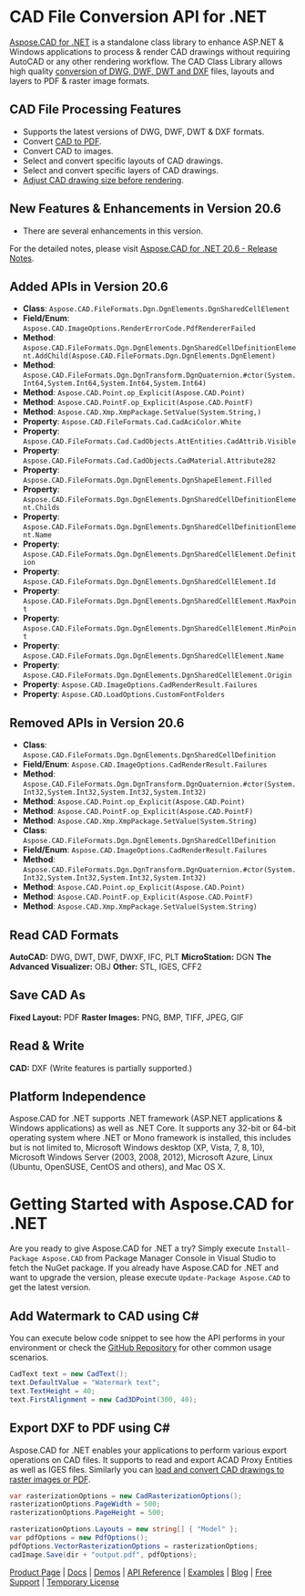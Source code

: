 # CAD File Conversion API for .NET

[Aspose.CAD for .NET](https://products.aspose.com/cad/net) is a standalone class library to enhance ASP.NET & Windows applications to process & render CAD drawings without requiring AutoCAD or any other rendering workflow. The CAD Class Library allows high quality [conversion of DWG, DWF, DWT and DXF](https://docs.aspose.com/display/cadnet/Supported+File+Formats) files, layouts and layers to PDF & raster image formats.

## CAD File Processing Features

- Supports the latest versions of DWG, DWF, DWT & DXF formats.
- Convert [CAD to PDF](https://docs.aspose.com/display/cadnet/Converting+CAD+Drawings+to+PDF+and+Raster+Image+Formats).
- Convert CAD to images.
- Select and convert specific layouts of CAD drawings.
- Select and convert specific layers of CAD drawings.
- [Adjust CAD drawing size before rendering](https://docs.aspose.com/display/cadnet/Adjusting+CAD+Drawing+Size).

## New Features & Enhancements in Version 20.6

- There are several enhancements in this version.

For the detailed notes, please visit [Aspose.CAD for .NET 20.6 - Release Notes](https://docs.aspose.com/display/CADNET/Aspose.CAD+for+.NET+20.6+-+Release+Notes).

## Added APIs in Version 20.6

- **Class**:         `Aspose.CAD.FileFormats.Dgn.DgnElements.DgnSharedCellElement`
- **Field/Enum**:    `Aspose.CAD.ImageOptions.RenderErrorCode.PdfRendererFailed`
- **Method**:        `Aspose.CAD.FileFormats.Dgn.DgnElements.DgnSharedCellDefinitionElement.AddChild(Aspose.CAD.FileFormats.Dgn.DgnElements.DgnElement)`
- **Method**:        `Aspose.CAD.FileFormats.Dgn.DgnTransform.DgnQuaternion.#ctor(System.Int64,System.Int64,System.Int64,System.Int64)`
- **Method**:        `Aspose.CAD.Point.op_Explicit(Aspose.CAD.Point)`
- **Method**:        `Aspose.CAD.PointF.op_Explicit(Aspose.CAD.PointF)`
- **Method**:        `Aspose.CAD.Xmp.XmpPackage.SetValue(System.String,)`
- **Property**:      `Aspose.CAD.FileFormats.Cad.CadAciColor.White`
- **Property**:      `Aspose.CAD.FileFormats.Cad.CadObjects.AttEntities.CadAttrib.Visible`
- **Property**:      `Aspose.CAD.FileFormats.Cad.CadObjects.CadMaterial.Attribute282`
- **Property**:      `Aspose.CAD.FileFormats.Dgn.DgnElements.DgnShapeElement.Filled`
- **Property**:      `Aspose.CAD.FileFormats.Dgn.DgnElements.DgnSharedCellDefinitionElement.Childs`
- **Property**:      `Aspose.CAD.FileFormats.Dgn.DgnElements.DgnSharedCellDefinitionElement.Name`
- **Property**:      `Aspose.CAD.FileFormats.Dgn.DgnElements.DgnSharedCellElement.Definition`
- **Property**:      `Aspose.CAD.FileFormats.Dgn.DgnElements.DgnSharedCellElement.Id`
- **Property**:      `Aspose.CAD.FileFormats.Dgn.DgnElements.DgnSharedCellElement.MaxPoint`
- **Property**:      `Aspose.CAD.FileFormats.Dgn.DgnElements.DgnSharedCellElement.MinPoint`
- **Property**:      `Aspose.CAD.FileFormats.Dgn.DgnElements.DgnSharedCellElement.Name`
- **Property**:      `Aspose.CAD.FileFormats.Dgn.DgnElements.DgnSharedCellElement.Origin`
- **Property**:      `Aspose.CAD.ImageOptions.CadRenderResult.Failures`
- **Property**:      `Aspose.CAD.LoadOptions.CustomFontFolders`

## Removed APIs in Version 20.6

- **Class**:        `Aspose.CAD.FileFormats.Dgn.DgnElements.DgnSharedCellDefinition`
- **Field/Enum**:   `Aspose.CAD.ImageOptions.CadRenderResult.Failures`
- **Method**:       `Aspose.CAD.FileFormats.Dgn.DgnTransform.DgnQuaternion.#ctor(System.Int32,System.Int32,System.Int32,System.Int32)`
- **Method**:       `Aspose.CAD.Point.op_Explicit(Aspose.CAD.Point)`
- **Method**:       `Aspose.CAD.PointF.op_Explicit(Aspose.CAD.PointF)`
- **Method**:       `Aspose.CAD.Xmp.XmpPackage.SetValue(System.String)`
- **Class**:        `Aspose.CAD.FileFormats.Dgn.DgnElements.DgnSharedCellDefinition`
- **Field/Enum**:   `Aspose.CAD.ImageOptions.CadRenderResult.Failures`
- **Method**:       `Aspose.CAD.FileFormats.Dgn.DgnTransform.DgnQuaternion.#ctor(System.Int32,System.Int32,System.Int32,System.Int32)`
- **Method**:       `Aspose.CAD.Point.op_Explicit(Aspose.CAD.Point)`
- **Method**:       `Aspose.CAD.PointF.op_Explicit(Aspose.CAD.PointF)`
- **Method**:       `Aspose.CAD.Xmp.XmpPackage.SetValue(System.String)`

## Read CAD Formats

**AutoCAD:** DWG, DWT, DWF, DWXF, IFC, PLT
**MicroStation:** DGN
**The Advanced Visualizer:** OBJ
**Other:** STL, IGES, CFF2

## Save CAD As

**Fixed Layout:** PDF
**Raster Images:** PNG, BMP, TIFF, JPEG, GIF

## Read & Write

**CAD:** DXF
(Write features is partially supported.)

## Platform Independence

Aspose.CAD for .NET supports .NET framework (ASP.NET applications & Windows applications) as well as .NET Core. It supports any 32-bit or 64-bit operating system where .NET or Mono framework is installed, this includes but is not limited to, Microsoft Windows desktop (XP, Vista, 7, 8, 10), Microsoft Windows Server (2003, 2008, 2012), Microsoft Azure, Linux (Ubuntu, OpenSUSE, CentOS and others), and Mac OS X.

# Getting Started with Aspose.CAD for .NET

Are you ready to give Aspose.CAD for .NET a try? Simply execute `Install-Package Aspose.CAD` from Package Manager Console in Visual Studio to fetch the NuGet package. If you already have Aspose.CAD for .NET and want to upgrade the version, please execute `Update-Package Aspose.CAD` to get the latest version. 

## Add Watermark to CAD using C#

You can execute below code snippet to see how the API performs in your environment or check the [GitHub Repository](https://github.com/aspose-cad/Aspose.CAD-for-.NET) for other common usage scenarios.

```csharp
CadText text = new CadText();
text.DefaultValue = "Watermark text";
text.TextHeight = 40;
text.FirstAlignment = new Cad3DPoint(300, 40);
```

## Export DXF to PDF using C#

Aspose.CAD for .NET enables your applications to perform various export operations on CAD files. It supports to read and export ACAD Proxy Entities as well as IGES files. Similarly you can [load and convert CAD drawings to raster images or PDF](https://docs.aspose.com/display/cadnet/Converting+CAD+Drawings+to+PDF+and+Raster+Image+Formats). 

```csharp
var rasterizationOptions = new CadRasterizationOptions();
rasterizationOptions.PageWidth = 500;
rasterizationOptions.PageHeight = 500;

rasterizationOptions.Layouts = new string[] { "Model" };
var pdfOptions = new PdfOptions();
pdfOptions.VectorRasterizationOptions = rasterizationOptions;
cadImage.Save(dir + "output.pdf", pdfOptions);
```

[Product Page](https://products.aspose.com/cad/net) | [Docs](https://docs.aspose.com/display/cadnet/Home) | [Demos](https://products.aspose.app/cad/family) | [API Reference](https://apireference.aspose.com/cad/net) | [Examples](https://github.com/aspose-cad/Aspose.CAD-for-.NET) | [Blog](https://blog.aspose.com/category/cad/) | [Free Support](https://forum.aspose.com/c/cad) |  [Temporary License](https://purchase.aspose.com/temporary-license)

